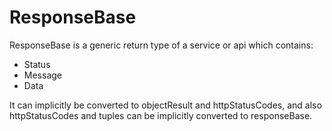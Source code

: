 # ResponseBase
ResponseBase is a generic return type of a service or api which contains:

* Status
* Message
* Data

It can implicitly be converted to objectResult and httpStatusCodes,
and also httpStatusCodes and tuples can be implicitly converted to responseBase.



